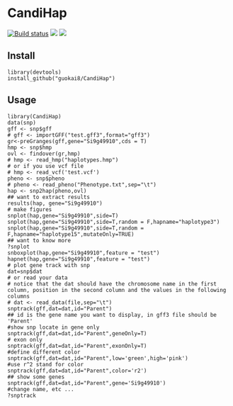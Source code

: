 # CandiHap
<a href="https://travis-ci.org/guokai8/CandiHap"><img src="https://travis-ci.org/guokai8/CandiHap.svg" alt="Build status"></a>
[![](https://img.shields.io/badge/devel%20version-0.0.15-green.svg)](https://github.com/guokai8/CandiHap) ![](https://img.shields.io/github/languages/code-size/guokai8/CandiHap)
## Install
```
library(devtools)
install_github("guokai8/CandiHap")
```
## Usage
```
library(CandiHap)
data(snp)
gff <- snp$gff
# gff <- importGFF("test.gff3",format="gff3")
gr<-preGranges(gff,gene="Si9g49910",cds = T)
hmp <- snp$hmp
ovl <- findover(gr,hmp)
# hmp <- read_hmp("haplotypes.hmp")
# or if you use vcf file
# hmp <- read_vcf('test.vcf')
pheno <- snp$pheno
# pheno <- read_pheno("Phenotype.txt",sep="\t")
hap <- snp2hap(pheno,ovl)
## want to extract results
results(hap, gene="Si9g49910")
# make figures
snplot(hap,gene="Si9g49910",side=T)
snplot(hap,gene="Si9g49910",side=T,random = F,hapname="haplotype3")
snplot(hap,gene="Si9g49910",side=T,random = F,hapname="haplotype15",mutateOnly=TRUE)
## want to know more
?snplot
snboxplot(hap,gene="Si9g49910",feature = "test")
hapnet(hap,gene="Si9g49910",feature = "test")
# plot gene track with snp
dat=snp$dat
# or read your data
# notice that the dat should have the chromosome name in the first column, position in the second column and the values in the following columns 
# dat <- read_data(file,sep="\t")
snptrack(gff,dat=dat,id="Parent")
## id is the gene name you want to display, in gff3 file should be 'Parent'
#show snp locate in gene only
snptrack(gff,dat=dat,id="Parent",geneOnly=T)
# exon only
snptrack(gff,dat=dat,id="Parent",exonOnly=T)
#define different color
snptrack(gff,dat=dat,id="Parent",low='green',high='pink')
#use r^2 stand for color
snptrack(gff,dat=dat,id="Parent",color='r2')
## show some genes
snptrack(gff,dat=dat,id="Parent",gene='Si9g49910')
#change name, etc ...
?snptrack
```
